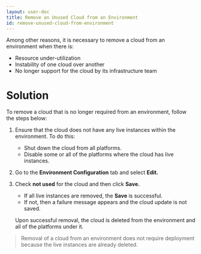 ```yaml
---
layout: user-doc
title: Remove an Unused Cloud from an Environment
id: remove-unused-cloud-from-environment
---
```


Among other reasons, it is necessary to remove a cloud from an environment when there is:


* Resource under-utilization
* Instability of one cloud over another
* No longer support for the cloud by its infrastructure team

# Solution

To remove a cloud that is no longer required from an environment, follow the steps below:


1. Ensure that the cloud does not have any live instances within the environment. To do this:
    * Shut down the cloud from all platforms.
    * Disable some or all of the platforms where the cloud has live instances.
2. Go to the **Environment Configuration** tab  and select **Edit.**
3. Check **not used** for the cloud and then click **Save.**
    * If all live instances are removed, the **Save** is successful.
    * If not, then a failure message appears and the cloud update is not saved.
  
    Upon successful removal, the cloud is deleted from the environment and all of the platforms under it.

>Removal of a cloud from an environment does not require deployment because the live instances are already deleted.
